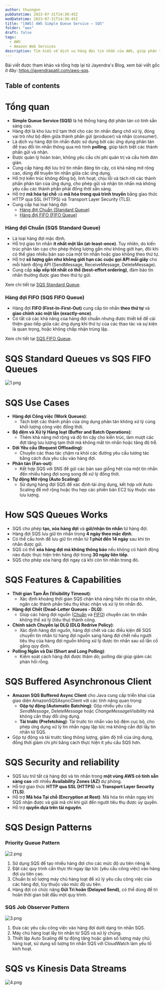 ```yaml
---
author: thuongnn
pubDatetime: 2023-07-31T14:30:45Z
modDatetime: 2023-07-31T14:30:45Z
title: "[AWS] AWS Simple Queue Service – SQS"
folder: "aws"
draft: false
tags:
  - AWS
  - Amazon Web Services
description: Tìm hiểu về dịch vụ hàng đợi tin nhắn của AWS, giúp phân tách và mở rộng các thành phần phân tán.
---
```


Bài viết được tham khảo và tổng hợp lại từ Jayendra's Blog, xem bài viết gốc ở đây: https://jayendrapatil.com/aws-sqs.

## Table of contents

# **Tổng quan**

- **Simple Queue Service (SQS)** là hệ thống hàng đợi phân tán có tính sẵn sàng cao.
- Hàng đợi là kho lưu trữ tạm thời cho các tin nhắn đang chờ xử lý, đóng vai trò như bộ đệm giữa thành phần gửi (producer) và nhận (consumer).
- Là dịch vụ hàng đợi tin nhắn được sử dụng bởi các ứng dụng phân tán để trao đổi tin nhắn thông qua mô hình **polling**, giúp tách biệt các thành phần gửi và nhận.
- Được quản lý hoàn toàn, không yêu cầu chi phí quản trị và cấu hình đơn giản.
- Cung cấp hàng đợi lưu trữ tin nhắn đáng tin cậy, có khả năng mở rộng cao, dùng để truyền tin nhắn giữa các ứng dụng.
- Hỗ trợ kiến trúc không đồng bộ, linh hoạt, chịu lỗi và tách rời các thành phần phân tán của ứng dụng, cho phép gửi và nhận tin nhắn mà không yêu cầu các thành phần phải đồng thời sẵn sàng.
- Hỗ trợ **mã hóa tại chỗ** và **mã hóa trong quá trình truyền** bằng giao thức HTTP qua SSL (HTTPS) và Transport Layer Security (TLS).
- Cung cấp hai loại hàng đợi:
  - [Hàng đợi Chuẩn (Standard Queue)](https://jayendrapatil.com/aws-sqs-standard-queue/)
  - [Hàng đợi FIFO (FIFO Queue)](https://jayendrapatil.com/aws-sqs-fifo-queue/)

### **Hàng đợi Chuẩn (SQS Standard Queue)**

- Là loại hàng đợi mặc định.
- Hỗ trợ giao tin nhắn **ít nhất một lần (at-least-once)**. Tuy nhiên, do kiến trúc phân tán cao cho phép thông lượng gần như không giới hạn, đôi khi có thể giao nhiều bản sao của một tin nhắn hoặc giao không theo thứ tự.
- Hỗ trợ **số lượng gần như không giới hạn các cuộc gọi API mỗi giây** cho mỗi hành động API (SendMessage, ReceiveMessage, DeleteMessage).
- Cung cấp **sắp xếp tốt nhất có thể (best-effort ordering)**, đảm bảo tin nhắn thường được giao theo thứ tự gửi.

Xem chi tiết tại [SQS Standard Queue](https://jayendrapatil.com/aws-sqs-standard-queue/).

### **Hàng đợi FIFO (SQS FIFO Queue)**

- Hàng đợi **FIFO (First-In-First-Out)** cung cấp tin nhắn **theo thứ tự** và **giao chính xác một lần (exactly-once)**.
- Có tất cả các khả năng của hàng đợi chuẩn nhưng được thiết kế để cải thiện giao tiếp giữa các ứng dụng khi thứ tự của các thao tác và sự kiện là quan trọng, hoặc không chấp nhận trùng lặp.

Xem chi tiết tại [SQS FIFO Queue](https://jayendrapatil.com/aws-sqs-fifo-queue/).

# SQS Standard Queues vs SQS FIFO Queues

![1.png](@/assets/images/aws/other/aws-sqs/1.png)

# **SQS Use Cases**

- **Hàng đợi Công việc (Work Queues)**:
  - Tách biệt các thành phần của ứng dụng phân tán không xử lý cùng khối lượng công việc đồng thời.
- **Bộ đệm và Xử lý Hàng loạt (Buffer and Batch Operations)**:
  - Thêm khả năng mở rộng và độ tin cậy cho kiến trúc, làm mượt các đợt tăng lưu lượng tạm thời mà không mất tin nhắn hoặc tăng độ trễ.
- **Dời Yêu cầu (Request Offloading)**:
  - Chuyển các thao tác chậm ra khỏi các đường yêu cầu tương tác bằng cách đưa yêu cầu vào hàng đợi.
- **Phân tán (Fan-out)**:
  - Kết hợp SQS với SNS để gửi các bản sao giống hệt của một tin nhắn đến nhiều hàng đợi song song để xử lý đồng thời.
- **Tự động Mở rộng (Auto Scaling)**:
  - Sử dụng hàng đợi SQS để xác định tải ứng dụng, kết hợp với Auto Scaling để mở rộng hoặc thu hẹp các phiên bản EC2 tùy thuộc vào lưu lượng.

# **How SQS Queues Works**

- SQS cho phép **tạo, xóa hàng đợi** và **gửi/nhận tin nhắn** từ hàng đợi.
- Hàng đợi SQS lưu giữ tin nhắn trong **4 ngày theo mặc định**.
- Có thể cấu hình để lưu giữ tin nhắn từ **1 phút đến 14 ngày** sau khi tin nhắn được gửi.
- SQS có thể **xóa hàng đợi mà không thông báo** nếu không có hành động nào được thực hiện trên hàng đợi trong **30 ngày liên tiếp**.
- SQS cho phép xóa hàng đợi ngay cả khi còn tin nhắn trong đó.

# SQS Features & Capabilities

- **Thời gian Tạm Ẩn (Visibility Timeout)**:
  - Xác định khoảng thời gian SQS chặn khả năng hiển thị của tin nhắn, ngăn các thành phần tiêu thụ khác nhận và xử lý tin nhắn đó.
- **Hàng đợi Chết (Dead-Letter Queues - DLQ)**:
  - Giúp các hàng đợi nguồn ([Chuẩn](https://jayendrapatil.com/aws-sqs-standard-queue/) và [FIFO](https://jayendrapatil.com/aws-sqs-fifo-queue/)) chuyển các tin nhắn không thể xử lý (tiêu thụ) thành công.
- **Chính sách Chuyển lại DLQ (DLQ Redrive Policy)**:
  - Xác định hàng đợi nguồn, hàng đợi chết và các điều kiện để SQS chuyển tin nhắn từ hàng đợi nguồn sang hàng đợi chết nếu người tiêu thụ của hàng đợi nguồn không xử lý được tin nhắn sau số lần cố gắng quy định.
- **Polling Ngắn và Dài (Short and Long Polling)**:
  - Kiểm soát cách hàng đợi được thăm dò; polling dài giúp giảm các phản hồi rỗng.

# SQS Buffered Asynchronous Client

- **Amazon SQS Buffered Async Client** cho Java cung cấp triển khai của giao diện AmazonSQSAsyncClient với các tính năng quan trọng:
  - **Gộp tự động (Automatic Batching)**: Gộp nhiều yêu cầu _SendMessage_, _DeleteMessage_ hoặc _ChangeMessageVisibility_ mà không cần thay đổi ứng dụng.
  - **Tải trước (Prefetching)**: Tải trước tin nhắn vào bộ đệm cục bộ, cho phép ứng dụng xử lý tin nhắn ngay lập tức mà không cần đợi lấy tin nhắn từ SQS.
- Gộp tự động và tải trước tăng thông lượng, giảm độ trễ của ứng dụng, đồng thời giảm chi phí bằng cách thực hiện ít yêu cầu SQS hơn.

# SQS Security and reliability

- SQS lưu trữ tất cả hàng đợi và tin nhắn trong **một vùng AWS có tính sẵn sàng cao** với nhiều **Availability Zones (AZ)** dự phòng.
- Hỗ trợ giao thức **HTTP qua SSL (HTTPS)** và **Transport Layer Security (TLS)**.
- Hỗ trợ **Mã hóa Tại chỗ (Encryption at Rest)**: Mã hóa tin nhắn ngay khi SQS nhận được và giải mã chỉ khi gửi đến người tiêu thụ được ủy quyền.
- Hỗ trợ **quyền dựa trên tài nguyên**.

# **SQS Design Patterns**

### **Priority Queue Pattern**

![2.png](@/assets/images/aws/other/aws-sqs/2.png)

1. Sử dụng SQS để tạo nhiều hàng đợi cho các mức độ ưu tiên riêng lẻ.
2. Đặt các quy trình cần thực thi ngay lập tức (yêu cầu công việc) vào hàng đợi ưu tiên cao.
3. Chuẩn bị số lượng máy chủ hàng loạt để xử lý yêu cầu công việc của các hàng đợi, tùy thuộc vào mức độ ưu tiên.
4. Hàng đợi có chức năng **Gửi Trì hoãn (Delayed Send)**, có thể dùng để trì hoãn thời gian bắt đầu một quy trình.

### **SQS Job Observer Pattern**

![3.png](@/assets/images/aws/other/aws-sqs/3.png)

1. Đưa các yêu cầu công việc vào hàng đợi dưới dạng tin nhắn SQS.
2. Máy chủ hàng loạt lấy tin nhắn từ SQS và xử lý chúng.
3. Thiết lập Auto Scaling để tự động tăng hoặc giảm số lượng máy chủ hàng loạt, sử dụng số lượng tin nhắn SQS với CloudWatch làm yếu tố kích hoạt.

# SQS vs Kinesis Data Streams

![4.png](@/assets/images/aws/other/aws-sqs/4.png)
